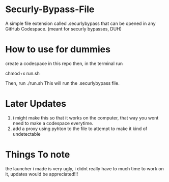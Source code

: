 # Securly-Bypass-File
A simple file extension called .securlybypass that can be opened in any GitHub Codespace. (meant for securly bypasses, DUH)

# How to use for dummies
create a codespace in this repo
then, in the terminal run 

chmod+x run.sh

Then, run ./run.sh
This will run the .securlybypass file. 

# Later Updates
1. i might make this so that it works on the computer, that way you wont need to make a codespace everytime.
2. add a proxy using pyhton to the file to attempt to make it kind of undetectable

# Things To note

the launcher i made is very ugly, i didnt really have to much time to work on it, updates would be appreciated!!!
